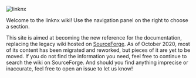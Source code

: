 ![linknx](https://github.com/linknx/linknx/blob/master/icons/linknx-wide-dark-800x275.png)

Welcome to the linknx wiki! Use the navigation panel on the right to choose a section.

This site is aimed at becoming the new reference for the documentation, replacing the legacy wiki hosted on [SourceForge](https://sourceforge.net/p/linknx/wiki/Main_Page/). As of October 2020, most of its content has been migrated and reworked, but pieces of it are yet to be moved. If you do not find the information you need, feel free to continue to search the wiki on SourceForge.
And should you find anything imprecise or inaccurate, feel free to open an issue to let us know!
